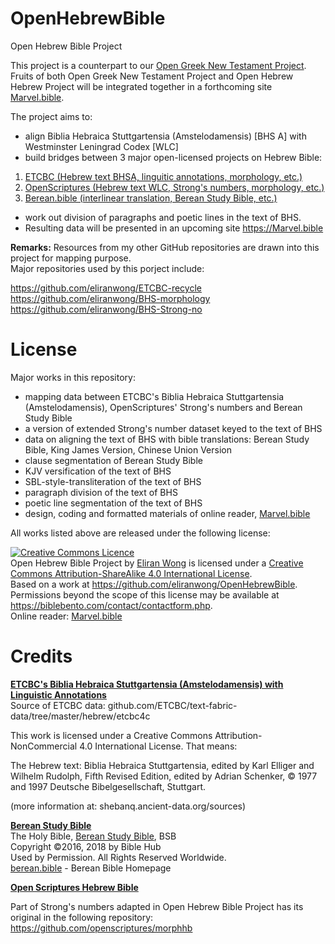 # OpenHebrewBible
Open Hebrew Bible Project

This project is a counterpart to our <a href='https://github.com/eliranwong/OpenGNT'>Open Greek New Testament Project</a>.
<br>
Fruits of both Open Greek New Testament Project and Open Hebrew Hebrew Project will be integrated together in a forthcoming site <a href='https://Marvel.bible'>Marvel.bible</a>.

The project aims to:

- align Biblia Hebraica Stuttgartensia (Amstelodamensis) [BHS A] with Westminster Leningrad Codex [WLC]
- build bridges between 3 major open-licensed projects on Hebrew Bible:

1) <a href='https://github.com/ETCBC/bhsa'>ETCBC (Hebrew text BHSA, linguitic annotations, morphology, etc.)</a>
2) <a href='https://github.com/openscriptures/morphhb'>OpenScriptures (Hebrew text WLC, Strong's numbers, morphology, etc.)</a>
3) <a href='https://berean.bible'>Berean.bible (interlinear translation, Berean Study Bible, etc.)</a>

- work out division of paragraphs and poetic lines in the text of BHS.
- Resulting data will be presented in an upcoming site <a href='https://Marvel.bible'>https://Marvel.bible</a>

<b>Remarks:</b> Resources from my other GitHub repositories are drawn into this project for mapping purpose.  
Major repositories used by this porject include:

<a href='https://github.com/eliranwong/ETCBC-recycle'>https://github.com/eliranwong/ETCBC-recycle</a><br>
<a href='https://github.com/eliranwong/BHS-morphology'>https://github.com/eliranwong/BHS-morphology</a><br>
<a href='https://github.com/eliranwong/BHS-Strong-no'>https://github.com/eliranwong/BHS-Strong-no</a>

# License

Major works in this repository:
- mapping data between ETCBC's Biblia Hebraica Stuttgartensia (Amstelodamensis), OpenScriptures' Strong's numbers and Berean Study Bible
- a version of extended Strong's number dataset keyed to the text of BHS
- data on aligning the text of BHS with bible translations: Berean Study Bible, King James Version, Chinese Union Version
- clause segmentation of Berean Study Bible
- KJV versification of the text of BHS
- SBL-style-transliteration of the text of BHS
- paragraph division of the text of BHS
- poetic line segmentation of the text of BHS
- design, coding and formatted materials of online reader, <a href='https://marvel.bible'>Marvel.bible</a>

All works listed above are released under the following license:

<a rel="license" href="http://creativecommons.org/licenses/by-sa/4.0/"><img alt="Creative Commons Licence" style="border-width:0" src="https://i.creativecommons.org/l/by-sa/4.0/88x31.png" /></a><br /><span xmlns:dct="http://purl.org/dc/terms/" property="dct:title">Open Hebrew Bible Project</span> by <a xmlns:cc="http://creativecommons.org/ns#" href="https://Marvel.bible" property="cc:attributionName" rel="cc:attributionURL">Eliran Wong</a> is licensed under a <a rel="license" href="http://creativecommons.org/licenses/by-sa/4.0/">Creative Commons Attribution-ShareAlike 4.0 International License</a>.<br />Based on a work at <a xmlns:dct="http://purl.org/dc/terms/" href="https://github.com/eliranwong/OpenHebrewBible" rel="dct:source">https://github.com/eliranwong/OpenHebrewBible</a>.<br />Permissions beyond the scope of this license may be available at <a xmlns:cc="http://creativecommons.org/ns#" href="https://biblebento.com/contact/contactform.php" rel="cc:morePermissions">https://biblebento.com/contact/contactform.php</a>.
<br>Online reader: <a href='https://marvel.bible'>Marvel.bible</a>

# Credits

<u><b>ETCBC's Biblia Hebraica Stuttgartensia (Amstelodamensis) with Linguistic Annotations</b></u><br>
Source of ETCBC data: github.com/ETCBC/text-fabric-data/tree/master/hebrew/etcbc4c

This work is licensed under a Creative Commons Attribution-NonCommercial 4.0 International License. That means:

The Hebrew text: Biblia Hebraica Stuttgartensia, edited by Karl Elliger and Wilhelm Rudolph, Fifth Revised Edition, edited by Adrian Schenker, © 1977 and 1997 Deutsche Bibelgesellschaft, Stuttgart.

(more information at: shebanq.ancient-data.org/sources)

<u><b>Berean Study Bible</b></u><br>
The Holy Bible, <a href='https://berean.bible'>Berean Study Bible</a>, BSB<br>
Copyright ©2016, 2018 by Bible Hub<br>
Used by Permission. All Rights Reserved Worldwide.<br>
<a href='berean.bible'>berean.bible</a> - Berean Bible Homepage

<u><b>Open Scriptures Hebrew Bible</b></u>

Part of Strong's numbers adapted in Open Hebrew Bible Project has its original in the following repository:  https://github.com/openscriptures/morphhb
